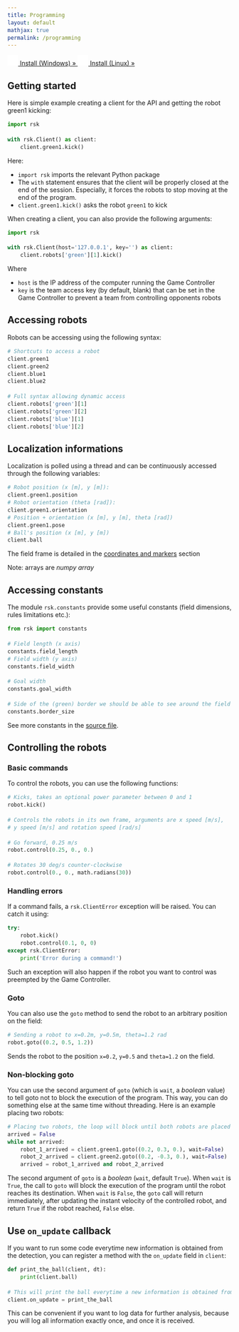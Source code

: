 ```yaml
---
title: Programming
layout: default
mathjax: true
permalink: /programming
---
```


<div class="text-center">
    <a class="btn btn-secondary" href="/install-windows">
        <img src="/assets/imgs/win.png" width="24" />
        Install (Windows) &raquo;
    </a>
    <a class="btn btn-secondary" href="/install-linux">
        <img src="/assets/imgs/linux.png" width="24" />
        Install (Linux) &raquo;
    </a>
</div>

## Getting started

Here is simple example creating a client for the API and getting the robot green1 kicking:

```python
import rsk

with rsk.Client() as client:
    client.green1.kick()
```

Here:

* `import rsk` imports the relevant Python package
* The `with` statement ensures that the client will be properly closed at the end of the session.
  Especially, it forces the robots to stop moving at the end of the program.
* `client.green1.kick()` asks the robot `green1` to kick

When creating a client, you can also provide the following arguments:

```python
import rsk

with rsk.Client(host='127.0.0.1', key='') as client:
    client.robots['green'][1].kick()

```

Where

* `host` is the IP address of the computer running the Game Controller
* `key` is the team access key (by default, blank) that can be set in the Game Controller to prevent a team from
  controlling opponents robots

## Accessing robots

Robots can be accessing using the following syntax:

```python
# Shortcuts to access a robot
client.green1
client.green2
client.blue1
client.blue2

# Full syntax allowing dynamic access
client.robots['green'][1]
client.robots['green'][2]
client.robots['blue'][1]
client.robots['blue'][2]
```

## Localization informations

Localization is polled using a thread and can be continuously accessed through the following variables:

```python
# Robot position (x [m], y [m]):
client.green1.position
# Robot orientation (theta [rad]):
client.green1.orientation
# Position + orientation (x [m], y [m], theta [rad])
client.green1.pose
# Ball's position (x [m], y [m])
client.ball
```

The field frame is detailed in the [coordinates and markers](/coordinates-field-markers) section 

Note: arrays are *numpy array*

## Accessing constants

The module `rsk.constants` provide some useful constants (field dimensions, rules limitations etc.):

```python
from rsk import constants

# Field length (x axis)
constants.field_length
# Field width (y axis)
constants.field_width

# Goal width
constants.goal_width

# Side of the (green) border we should be able to see around the field
constants.border_size
```

See more constants in the [source file](https://github.com/robot-soccer-kit/robot-soccer-kit/blob/master/rsk/constants.py).

## Controlling the robots

### Basic commands

To control the robots, you can use the following functions:

```python
# Kicks, takes an optional power parameter between 0 and 1
robot.kick()

# Controls the robots in its own frame, arguments are x speed [m/s],
# y speed [m/s] and rotation speed [rad/s]

# Go forward, 0.25 m/s
robot.control(0.25, 0., 0.)

# Rotates 30 deg/s counter-clockwise
robot.control(0., 0., math.radians(30))
```

### Handling errors

If a command fails, a `rsk.ClientError` exception will be raised. You can catch it using:

```python
try:
    robot.kick()
    robot.control(0.1, 0, 0)
except rsk.ClientError:
    print('Error during a command!')
```

Such an exception will also happen if the robot you want to control was preempted by the Game Controller.

### Goto

You can also use the `goto` method to send the robot to an arbitrary position on the field:

```python
# Sending a robot to x=0.2m, y=0.5m, theta=1.2 rad
robot.goto((0.2, 0.5, 1.2))
```

Sends the robot to the position `x=0.2`, `y=0.5` and `theta=1.2` on the field.

### Non-blocking goto

You can use the second argument of `goto` (which is `wait`, a *boolean* value) to tell goto not to
block the execution of the program. This way, you can do something else at the same time without threading.
Here is an example placing two robots:

```python
# Placing two robots, the loop will block until both robots are placed
arrived = False
while not arrived:
    robot_1_arrived = client.green1.goto((0.2, 0.3, 0.), wait=False)
    robot_2_arrived = client.green2.goto((0.2, -0.3, 0.), wait=False)
    arrived = robot_1_arrived and robot_2_arrived
```

The second argument of `goto` is a *boolean* (`wait`, default `True`). When `wait` is `True`, the call to `goto` will
block the execution of the program until the robot reaches its destination. When `wait` is `False`, the
`goto` call will return immediately, after updating the instant velocity of the controlled robot, and return
`True` if the robot reached, `False` else.

## Use `on_update` callback

If you want to run some code everytime new information is obtained from the detection, you can register
a method with the `on_update` field in `client`:

```python
def print_the_ball(client, dt):
    print(client.ball)

# This will print the ball everytime a new information is obtained from the client
client.on_update = print_the_ball
```

This can be convenient if you want to log data for further analysis, because you will log all information exactly
once, and once it is received.